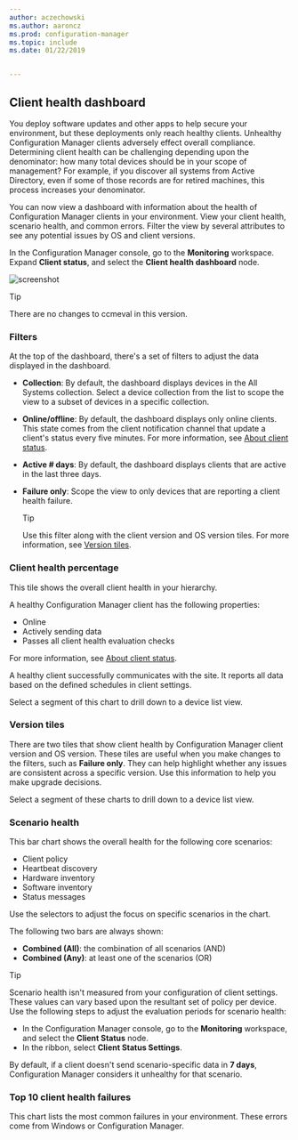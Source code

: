 ```yaml
---
author: aczechowski
ms.author: aaroncz
ms.prod: configuration-manager
ms.topic: include
ms.date: 01/22/2019


---
```


## <a name="bkmk_health"></a> Client health dashboard
<!--3599209-->

You deploy software updates and other apps to help secure your environment, but these deployments only reach healthy clients. Unhealthy Configuration Manager clients adversely effect overall compliance. Determining client health can be challenging depending upon the denominator: how many total devices should be in your scope of management? For example, if you discover all systems from Active Directory, even if some of those records are for retired machines, this process increases your denominator. 

You can now view a dashboard with information about the health of Configuration Manager clients in your environment. View your client health, scenario health, and common errors. Filter the view by several attributes to see any potential issues by OS and client versions. 

In the Configuration Manager console, go to the **Monitoring** workspace. Expand **Client status**, and select the **Client health dashboard** node. 

![screenshot](../../media/3599209-client-health-dashboard.png)

> [!Tip]  
> There are no changes to ccmeval in this version.  


### Filters

At the top of the dashboard, there's a set of filters to adjust the data displayed in the dashboard.

- **Collection**: By default, the dashboard displays devices in the All Systems collection. Select a device collection from the list to scope the view to a subset of devices in a specific collection.  

- **Online/offline**: By default, the dashboard displays only online clients. This state comes from the client notification channel that update a client's status every five minutes. For more information, see [About client status](../../../../clients/manage/monitor-clients.md#about-client-status).  

- **Active \# days**: By default, the dashboard displays clients that are active in the last three days.  

- **Failure only**: Scope the view to only devices that are reporting a client health failure.  

    > [!Tip]  
    > Use this filter along with the client version and OS version tiles. For more information, see [Version tiles](#version-tiles). 


### Client health percentage

This tile shows the overall client health in your hierarchy. 

A healthy Configuration Manager client has the following properties: 
- Online  
- Actively sending data  
- Passes all client health evaluation checks  

For more information, see [About client status](../../../../clients/manage/monitor-clients.md#about-client-status).

A healthy client successfully communicates with the site. It reports all data based on the defined schedules in client settings.

Select a segment of this chart to drill down to a device list view.


### Version tiles

There are two tiles that show client health by Configuration Manager client version and OS version. These tiles are useful when you make changes to the filters, such as **Failure only**. They can help highlight whether any issues are consistent across a specific version. Use this information to help you make upgrade decisions. 

Select a segment of these charts to drill down to a device list view.


### Scenario health

This bar chart shows the overall health for the following core scenarios: 
- Client policy
- Heartbeat discovery
- Hardware inventory
- Software inventory
- Status messages

Use the selectors to adjust the focus on specific scenarios in the chart. 

The following two bars are always shown:

- **Combined (All)**: the combination of all scenarios (AND)  
- **Combined (Any)**: at least one of the scenarios (OR)

> [!Tip]  
> Scenario health isn't measured from your configuration of client settings. These values can vary based upon the resultant set of policy per device. Use the following steps to adjust the evaluation periods for scenario health:
> - In the Configuration Manager console, go to the **Monitoring** workspace, and select the **Client Status** node.  
> - In the ribbon, select **Client Status Settings**.  
> 
> By default, if a client doesn't send scenario-specific data in **7 days**, Configuration Manager considers it unhealthy for that scenario.


### Top 10 client health failures

This chart lists the most common failures in your environment. These errors come from Windows or Configuration Manager. 

<!-- The following list includes some of the more common failures overall:

#### Failure 1 title
Failure 1 description

Solution for failure 1 -->
